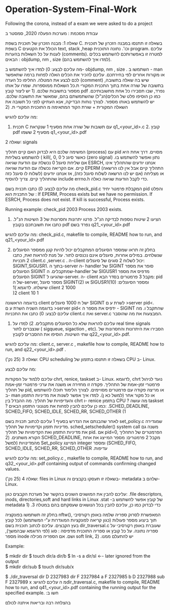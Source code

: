 # Operation-System-Final-Work
Following the corona, instead of a exam we were asked to do a project

 
עבודת מסכמת : מערכות הפעלה 2020, סמסטר ב

שאלה 1:
מבנה הזכרון של תוכנית בשפת C. 
בשאלה זו תתנסו במבנה הזכרון  של תוכנית בשפת  C הכולל את הקטעים 	text, stack ,heap וכו'. נתונה התוכנית program. עליכם לענות על כל השאלות בהערות (comments). למטרה זו באפשרותכם להשתמש בכלים הבאים : 	objdump,  nm	,  size  (למדו איך להשתמש בהם). 
 
מה עליכם לבצע: 
      0)   למדו איך להשתמש ב- 	objdump,  nm	,  size . השתמשו ב - man  או מקורות אחרים לפי בחירתכם. 
עליכם להכיר את הכלים האלה לפחות ברמה שתאפשר לכם לבצע את המטלה. 
החליפו כל הערה (comment) שיש בה שאלה בתשובה, בתשובה של שורה אחת בתוך  התכנית המקורי ת.כל השאלות ממוספרות. שמרו על אותו מספור בתשובות שלכם. 
(1
יש ליצור קובץ pdf נפרד, שבו תסבירו כל אחת מתשובותיכם. כמו כן הוסיפו פלט של הכלים(הנ"ל) שהשתמשתם בהם, שמאשר את התשובה שלכם. יש להשתמש באותו מספור. לצורך נוחות הבדיקה, אנא העתיקו לפני כל תשובה את השאלה המקורית + שורת הקוד המתאימה מ התוכנית המקורי ת. 
(2
 
מה עליכם להגיש: 
1. תכנית C עם תשובות של שורה אחת מסעיף 1 שנקראת q1_<your_id>.c 2. קובץ pdf מסעיף 2 ששמו q1_<your_id>.pdf 
 

 
שאלה 2: signals 
 
המשימה שלכם היא לבדוק האם קיים תהליך (process) עם pid מסויים. דרך אחת היא להשתמש 
בשליחת  ( kill(<pid>, 0,  כאשר סיגנ ל 0 (zero signal) נתון ואפשר להשתמש בו. אם שליחת סיגנל 0 נכשלת עם הודעת שגיאה ESRCH, אנחנו יודעים שהתהליך אינו קיים. אם הקריאה נכשלה עם הודעת שגיאה EPERM (התהליך קיים אבל אין לנו הרשאה לשלוח לו סיגנל כזה) או מצליחה (אם יש לנו הרשאה לשלוח סיגנל כזה), אז אנחנו יודעים שהתהליך קיים. 
צריך להוסיף include errno.h כדי לקבל הודעות שגיאה כאלה. 
 
מה עליכם לבצע: 
0)	כתבו תכנית בשם check_pid.c  המקבלת פרמטר יחיד pid והפלט של התכנית הוא : 
 If EPERM, Process <pid> exists but we have no permission.	  If ESRCH, Process <pid>  does not exist. 
If kill is successful, Process <pid> exists. 
 
Running example: check_pid 2003 Process 2003 exists. 
 
1)	הציעו 2 שיטות נוספות לבדיקה הנ"ל. פרטו יתרונות וחסרונות של 3 השיטות הנ"ל. כתבו את תשובתכם בקובץ pdf נפרד בשם q21_<your_id>.pdf 
 
מה עליכם להגיש: 
check_pid.c,  makefile	 to compile, 	README	 how to run, and  	q21_<your_id>.pdf	 
 
 
2) בחלק זה תראו שמספר הסיגנלים המתקבלים יכול להיות קטן ממספר הסיגנלים שנשלחים. במילים אחרות, סיגנלים אינם נכנסים לתור. על מנת להראות זאת, כתבו 2 תכניות client.c ,server.c . ה-client יכול לשלוח 2 סוגים של סיגנלים: SIGINT,SIGUSR1. 
בתוך ה-server ה- handler של SIGINT סופר את מספר הסיגנלים SIGINT שמתקבלים. 
 ה-handler של SIGUSR1  מדפיס את מספר הסיגנלים  SIGINT שהגיעו ל-server. 
 ה- client מקבל 3 פרמטרים בסדר הבא: pid  של ה-server, מספר סיגנל 
                                                                                    SIGINT(2) או SIGUSR1(10)   :ומספר הסיגנלים שישלחו. לדוגמא
)1 client <server pid>  2 1000  
)2 client <server pid>  10 1 
 
בדוגמה הראשונה client ישל ח 1000 סיגנלים SIGINT  לשרת ע ם >server pid<. בדוגמה השניה השרת ע ם >server pid< ידפיס את מספר ה - SIGINT שהתקבל ו. מה עליכם לבצע: 
0)	כתבו את התכניות client.c ואת server.c המבצעות את מה שהוסבר. 
1)	עליכם להראות שלא כל הסיגנלים מתקבלים. 2) למדו על real time signals שנצברים לתור (	sigqueue,  sigaction	, etc). הסבירו את היתרונות והחסרונות של שתי השיטות. הוסיפו את ההסברים לקובץ q22_<your_id>.pdf. 
 
מה עליכם להגיש: 
client.c,  server.c	,  makefile	 how to compile, 	README	 how to run, and  	q22_<your_id>.pdf	. 
 
 
 
שאלה 3 (25 נק'): CPU scheduling בשאלה זו תתנסו בתזמון של CPU ב- Linux. 
 
מה עליכם לבצע: 
 
 עליכם ללמוד על הפקודות chrt, renice, taskset ב- Linux. לדוגמא, chrt  נועד לניהול פרמטרי זמן-אמת של התהליך. פקודה זו מחזירה או משנה את ערכי פרמטרי זמן-אמת של תהליך pid, או מריצה פקודה עם פרמטרים מסויימים. לצורך הלימוד תוכלו להשתמש ב- man או כל מקור אחר (למשל  כא ן). 
למדו איך אפשר לשנות את מדיניות התזמון והעדיפויות של תהליך. מה ההבדל בין chrt  ו- renice בתזמון CPU ? מה עושה taskset ? כמו כן עליכם להבין לפחות את מנגנוני התזמון הבאים: 
 .SCHED_DEADLINE, SCHED_FIFO, SCHED_IDLE, SCHED_RR, SCHED_OTHER	(1
 
 לאחר שהבנתם את הנדרש בסעיף 1 עליכם לכתוב תכנית בשם set_policy.c  שמגדירה מדיניות תזמון וקדימויות של תהליך. 	sched_setscheduler() system call משנה גם את מדיניות התזמון ואת הקדימויות של תהליך pid. אם pid=0, הפרמטרים של התהליך הקורא משתנים. 	(2
 SCHED_DEADLINE, מקבל 2 פרמטרים: מספר המייצג את אחת מהמדינויות (למשל Set_policy  המייצג integer ומספר (SCHED_FIFO, SCHED_IDLE, SCHED_RR, SCHED_OTHER  .עדיפות
 
מה עליכם להגיש: 
 set_policy.c	,  makefile	 to compile, 	README	 how to run, and  	q32_<your_id>.pdf	 containing	 output of commands confirming changed values. 

 
שאלה 4 (25 נק'): files in Linux בשאלה זו תעסקו בקבצים וה- metadata שלהם ב- Linux. 
 
 עליכם להבין את המושגים השונים בהקשר של מערכת הקבצים כגון: 
  .file descriptors, inods, directories,soft and hard links in Linux  .stat -של קובץ אפשר להשתמש ב metadata כדי לבדוק
כמו כן, עליכם להבין בכל הנושאים שעסקתם בהם במטלה  3. 	(1
 
 בחלק זה תשתמשו בפונקציה nftw(), המאפשרת לסרוק ספריה שלמה באופן רקורסיבי תוך ביצוע מספר פעולות (כגון קריאה לפונקציות המוגדרות ע"י המשתמש) לכל קובץ בעץ הקבצים. עליכם לכתוב תוכנית בשם dir_traversal.c  שעוברת באופן רקורסיבי על ספריה נתונה. על כל קובץ או ספריה התוכנית מדפיסה : סוג (לפי הדוגמא שבהמשך), מספר inode ושם. אם הספריה מכילה soft link, יש להתעלם ממנו. 	(2
 
Example:  
 
$ mkdir dir 
$ touch dir/a dir/b 
$ ln -s a dir/sl                                      ←- later	  ignored from the output	 
$ mkdir dir/sub 
$ touch dir/sub/x 
 
$ ./dir_traversal dir 
D 2327983 dir 
F 2327984 a 
F 2327985 b 
D 2327988 sub F 2327989 x  :מ ה עליכם להגישdir_traversal.c,  makefile	 to compile, 	README	 how to run, and  	q41_<your_id>.pdf	 containing the running output for the specified example.  :חשו ב

 
 
בהצלחה רבה ובריאות איתנה לכולם 
 
 
